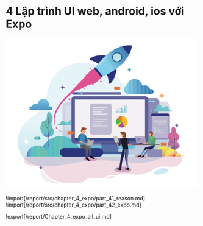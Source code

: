 # **4 Lập trình UI web, android, ios với Expo**

<center>
  <img src="https://github.com/datai999/thesis-document/blob/main/report/src/chapter_4_expo/img/rocket.png?raw=true">
</center>

<div style="page-break-after: always;"></div>

!import[/report/src/chapter_4_expo/part_41_reason.md]
!import[/report/src/chapter_4_expo/part_42_expo.md]

!export[/report/Chapter_4_expo_all_ui.md]
